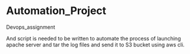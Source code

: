 # Automation_Project

Devops_assignment

And script is needed to be written to automate the process of launching apache server and tar the log files and send it to S3 bucket using aws cli.
